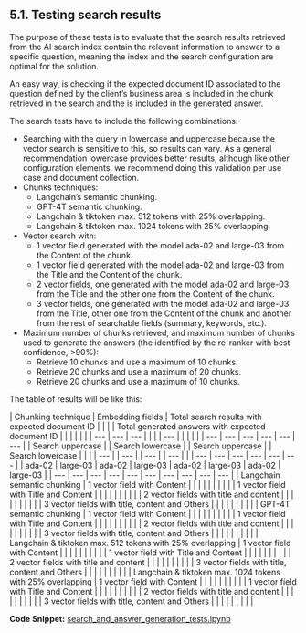 ## 5.1. Testing search results

The purpose of these tests is to evaluate that the search results retrieved from the AI search index contain the relevant information to answer to a specific question, meaning the index and the search configuration are optimal for the solution.

An easy way, is checking if the expected document ID associated to the question defined by the client’s business area is included in the chunk retrieved in the search and the is included in the generated answer.

The search tests have to include the following combinations:

- Searching with the query in lowercase and uppercase because the vector search is sensitive to this, so results can vary. As a general recommendation lowercase provides better results, although like other configuration elements, we recommend doing this validation per use case and document collection.
- Chunks techniques:
  - Langchain’s semantic chunking.
  - GPT-4T semantic chunking.
  - Langchain & tiktoken max. 512 tokens with 25% overlapping.
  - Langchain & tiktoken max. 1024 tokens with 25% overlapping.
- Vector search with:
  - 1 vector field generated with the model ada-02 and large-03 from the Content of the chunk.
  - 1 vector field generated with the model ada-02 and large-03 from the Title and the Content of the chunk.
  - 2 vector fields, one generated with the model ada-02 and large-03 from the Title and the other one from the Content of the chunk.
  - 3 vector fields, one generated with the model ada-02 and large-03 from the Title, other one from the Content of the chunk and another from the rest of searchable fields (summary, keywords, etc.).
- Maximum number of chunks retrieved, and maximum number of chunks used to generate the answers (the identified by the re-ranker with best confidence, >90%):
  - Retrieve 10 chunks and use a maximum of 10 chunks.
  - Retrieve 20 chunks and use a maximum of 20 chunks.
  - Retrieve 20 chunks and use a maximum of 10 chunks.

The table of results will be like this:

| Chunking technique | Embedding fields | Total search results with expected document ID |     |     |     | Total generated answers with expected document ID |     |     |     |     |     |
| --- | --- | --- |     |     |     | --- |     |     |     |     |     | --- | --- | --- | --- | --- | --- |
| Search uppercase |     | Search lowercase |     | Search uppercase |     | Search lowercase |     |     |
| --- |     | --- |     | --- |     | --- |     |     | --- | --- | --- | --- | --- | --- |
| ada-02 | large-03 | ada-02 | large-03 | ada-02 | large-03 | ada-02 | large-03 |
| --- | --- | --- | --- | --- | --- | --- | --- | --- | --- |
| Langchain semantic chunking | 1 vector field with Content |     |     |     |     |     |     |     |     |
| 1 vector field with Title and Content |     |     |     |     |     |     |     |     |
| 2 vector fields with title and content |     |     |     |     |     |     |     |     |
| 3 vector fields with title, content and Others |     |     |     |     |     |     |     |     |
| GPT-4T semantic chunking | 1 vector field with Content |     |     |     |     |     |     |     |     |
| 1 vector field with Title and Content |     |     |     |     |     |     |     |     |
| 2 vector fields with title and content |     |     |     |     |     |     |     |     |
| 3 vector fields with title, content and Others |     |     |     |     |     |     |     |     |
| Langchain & tiktoken max. 512 tokens with 25% overlapping | 1 vector field with Content |     |     |     |     |     |     |     |     |
| 1 vector field with Title and Content |     |     |     |     |     |     |     |     |
| 2 vector fields with title and content |     |     |     |     |     |     |     |     |
| 3 vector fields with title, content and Others |     |     |     |     |     |     |     |     |
| Langchain & tiktoken max. 1024 tokens with 25% overlapping | 1 vector field with Content |     |     |     |     |     |     |     |     |
| 1 vector field with Title and Content |     |     |     |     |     |     |     |     |
| 2 vector fields with title and content |     |     |     |     |     |     |     |     |
| 3 vector fields with title, content and Others |     |     |     |     |     |     |     |     |

**Code Snippet:**
[search_and_answer_generation_tests.ipynb](./search_and_answer_generation_tests.ipynb)